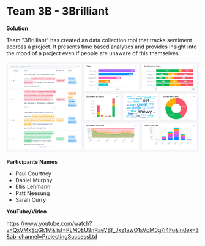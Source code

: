 # Team 3B - 3Brilliant
**Solution**

Team "3Brilliant" has created an data collection tool that tracks sentiment accross a project. It presents time based analytics and provides insight into the mood of a project even if people are unaware of this themselves.

![alt text](https://github.com/Projecting-Success-Solutions-Portal/Hack-16/blob/main/Challenge%203/Team%203B%20-%203Brilliant/Team%203B%20Cover%20Image.png?raw=true)

**Participants Names**

- Paul Courtney
- Daniel Murphy
- Ellis Lehmann
- Patt Neesung
- Sarah Curry

**YouTube/Video**

https://www.youtube.com/watch?v=QxVMkSqGk1M&list=PLM0EU9nRaeVBf_Jxz1awO1sVpM0g7i4Fo&index=3&ab_channel=ProjectingSuccessLtd
